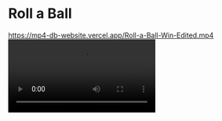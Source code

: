 # Roll a Ball

https://mp4-db-website.vercel.app/Roll-a-Ball-Win-Edited.mp4
![](https://mp4-db-website.vercel.app/Roll-a-Ball-Win-Edited.mp4)
